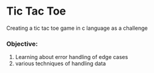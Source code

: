 # Tic Tac Toe

Creating a tic tac toe game in c language as a challenge

### Objective:
1) Learning about error handling of edge cases
2) various techniques of handling data
